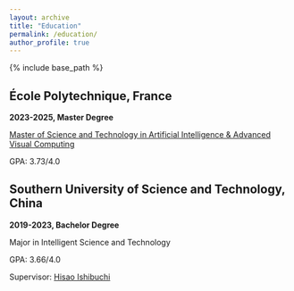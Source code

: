 ```yaml
---
layout: archive
title: "Education"
permalink: /education/
author_profile: true
---
```


{% include base_path %}


École Polytechnique, France
------

**2023-2025, Master Degree**

[Master of Science and Technology in Artificial Intelligence & Advanced Visual Computing](https://programmes.polytechnique.edu/en/master/all-msct-programs/artificial-intelligence-advanced-visual-computing-master)

GPA: 3.73/4.0


Southern University of Science and Technology, China
------

**2019-2023, Bachelor Degree**

Major in Intelligent Science and Technology

GPA: 3.66/4.0

Supervisor: [Hisao Ishibuchi](https://cse.sustech.edu.cn/faculty/~hisao/)
